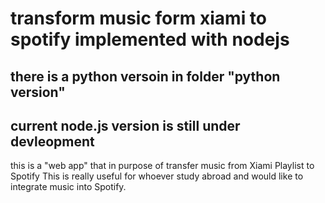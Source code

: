 # transform music form xiami to spotify implemented with nodejs
## there is a python versoin in folder "python version"
## current node.js version is still under devleopment

this is a "web app" that in purpose of transfer music from Xiami Playlist to Spotify
This is really useful for whoever study abroad and would like to integrate music into Spotify.


